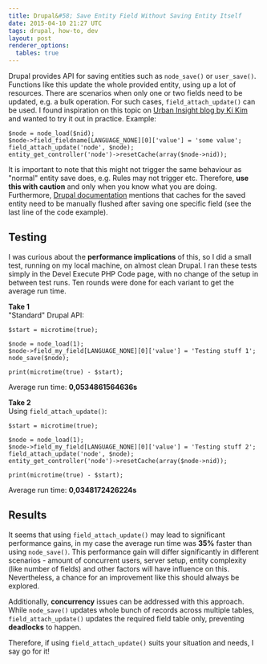 ```yaml
---
title: Drupal&#58; Save Entity Field Without Saving Entity Itself
date: 2015-04-10 21:27 UTC
tags: drupal, how-to, dev
layout: post
renderer_options:
  tables: true
---
```

Drupal provides API for saving entities such as `node_save()` or `user_save()`. Functions like this update the whole provided entity, using up a lot of resources. There are scenarios when only one or two  fields need to be updated, e.g. a bulk operation. For such cases, `field_attach_update()` can be used.
I found inspiration on this topic on [Urban Insight blog by Ki Kim](https://www.urbaninsight.com/2011/10/24/saving-nodes-fields-without-saving-node-itself) and wanted to try it out in practice.
Example:

````
$node = node_load($nid);
$node->field_fieldname[LANGUAGE_NONE][0]['value'] = 'some value';
field_attach_update('node', $node);
entity_get_controller('node')->resetCache(array($node->nid));
````

It is important to note that this might not trigger the same behaviour as "normal" entity save does, e.g. Rules may not trigger etc. Therefore, **use this with caution** and only when you know what you are doing. Furthermore, [Drupal documentation](https://api.drupal.org/api/drupal/modules%21field%21field.attach.inc/function/field_attach_update/7) mentions that caches for the saved entity need to be manually flushed after saving one specific field (see the last line of the code example).

## Testing  
I was curious about the **performance implications** of this, so I did a small test, running on my local machine, on almost clean Drupal. I ran these tests simply in the Devel Execute PHP Code page, with no change of the setup in between test runs. Ten rounds were done for each variant to get the average run time.

**Take 1**  
"Standard" Drupal API:  

````
$start = microtime(true);

$node = node_load(1);
$node->field_my_field[LANGUAGE_NONE][0]['value'] = 'Testing stuff 1';
node_save($node);

print(microtime(true) - $start);
````

Average run time: **0,0534861564636s**

**Take 2**  
Using `field_attach_update()`:

````
$start = microtime(true);

$node = node_load(1);
$node->field_my_field[LANGUAGE_NONE][0]['value'] = 'Testing stuff 2';
field_attach_update('node', $node);
entity_get_controller('node')->resetCache(array($node->nid));

print(microtime(true) - $start);
````

Average run time: **0,0348172426224s**

## Results

It seems that using `field_attach_update()` may lead to significant performance gains, in my case the average run time was **35%** faster than using `node_save()`. This performance gain will differ significantly in different scenarios - amount of concurrent users, server setup, entity complexity (like number of fields) and other factors will have influence on this. Nevertheless, a chance for an improvement like this should always be explored.

Additionally, **concurrency** issues can be addressed with this approach. While `node_save()` updates whole bunch of records across multiple tables, `field_attach_update()` updates the required field table only, preventing **deadlocks** to happen.

Therefore, if using `field_attach_update()` suits your situation and needs, I say go for it!




